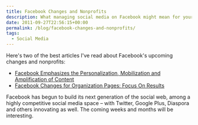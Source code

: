 ```yaml
---
title: Facebook Changes and Nonprofits
description: What managing social media on Facebook might mean for your organization, thanks to recent changes.
date: 2011-09-27T22:56:15+00:00
permalink: /blog/facebook-changes-and-nonprofits/
tags:
  - Social Media
---
```


Here's two of the best articles I've read about Facebook's upcoming changes and nonprofits:

- [Facebook Emphasizes the Personalization, Mobilization and Amplification of Content](http://www.edelmandigital.com/2011/09/26/facebook-emphasizes-the-personalization-mobilization-and-amplification-of-content/)
- [Facebook Changes for Organization Pages: Focus On Results](http://www.bethkanter.org/fb-changes/)

Facebook has begun to build its next generation of the social web, among a highly competitive social media space – with Twitter, Google Plus, Diaspora and others innovating as well. The coming weeks and months will be interesting.
